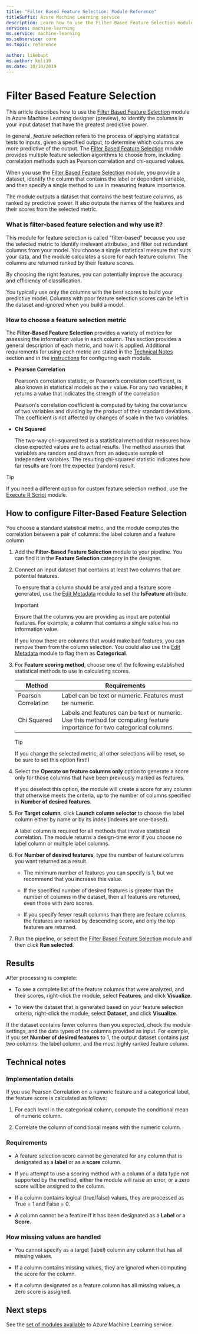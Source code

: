 ```yaml
---
title: "Filter Based Feature Selection: Module Reference"
titleSuffix: Azure Machine Learning service
description: Learn how to use the Filter Based Feature Selection module in Azure Machine Learning service to identify the features in a dataset with the greatest predictive power.
services: machine-learning
ms.service: machine-learning
ms.subservice: core
ms.topic: reference

author: likebupt
ms.author: keli19
ms.date: 10/10/2019
---
```

# Filter Based Feature Selection

This article describes how to use the [Filter Based Feature Selection](filter-based-feature-selection.md) module in Azure Machine Learning designer (preview), to identify the columns in your input dataset that have the greatest predictive power. 

In general, *feature selection* refers to the process of applying statistical tests to inputs, given a specified output, to determine which columns are more predictive of the output. The [Filter Based Feature Selection](filter-based-feature-selection.md) module provides multiple feature selection algorithms to choose from, including correlation methods such as Pearson correlation and chi-squared values. 

When you use the [Filter Based Feature Selection](filter-based-feature-selection.md) module, you provide a dataset, identify the column that contains the label or dependent variable, and then specify a single method to use in measuring feature importance.

The module outputs a dataset that contains the best feature columns, as ranked by predictive power. It also outputs the names of the features and their scores from the selected metric.  

### What is filter-based feature selection and why use it?  

This module for feature selection is called "filter-based" because you use the selected metric to identify irrelevant attributes, and filter out redundant columns from your model.  You choose a single statistical measure that suits your data, and the module calculates a score for each feature column. The columns are returned ranked by their feature scores. 

By choosing the right features, you can potentially improve the accuracy and efficiency of classification. 

You typically use only the columns with the best scores to build your predictive model. Columns with poor feature selection scores can be left in the dataset and ignored when you build a model.  

### How to choose a feature selection metric

The **Filter-Based Feature Selection** provides a variety of metrics for assessing the information value in each column.  This section provides a general description of each metric, and how it is applied. Additional requirements for using each metric are stated in the [Technical Notes](#technical-notes) section and in the [instructions](#how-to-configure-filter-based-feature-selection) for configuring each module.

-   **Pearson Correlation**  

     Pearson’s correlation statistic, or Pearson’s correlation coefficient, is also known in statistical models as the `r` value. For any two variables, it returns a value that indicates the strength of the correlation

     Pearson's correlation coefficient is computed by taking the covariance of two variables and dividing by the product of their standard deviations. The coefficient is not affected by changes of scale in the two variables.  

-   **Chi Squared**  

     The two-way chi-squared test is a statistical method that measures how close expected values are to actual results. The method assumes that variables are random and drawn from an adequate sample of independent variables. The resulting chi-squared statistic indicates how far results are from the expected (random) result.  


> [!TIP]
> If you need a different option for custom feature selection method, use the [Execute R Script](execute-r-script.md) module. 
##  How to configure Filter-Based Feature Selection

You choose a standard statistical metric, and the module computes the correlation between a pair of columns: the label column and a feature column

1.  Add the **Filter-Based Feature Selection** module to your pipeline. You can find it in the **Feature Selection** category in the designer.

2. Connect an input dataset that contains at least two columns that are potential features.  

    To ensure that a column should be analyzed and a feature score generated, use the [Edit Metadata](edit-metadata.md) module to set the **IsFeature** attribute. 

    > [!IMPORTANT]
    > Ensure that the columns you are providing as input are potential features. For example, a column that contains a single value has no information value.
    >
    > If you know there are columns that would make bad features, you can remove them from the column selection. You could also use the [Edit Metadata](edit-metadata.md) module to flag them as **Categorical**. 
3.  For **Feature scoring method**, choose one of the following established statistical methods to use in calculating scores.  

    | Method              | Requirements                             |
    | ------------------- | ---------------------------------------- |
    | Pearson Correlation | Label can be text or numeric. Features must be numeric. |
    Chi Squared| Labels and features can be text or numeric. Use this method for computing feature importance for two categorical columns.|

    > [!TIP]
    > If you change the selected metric, all other selections will be reset, so be sure to set this option first!)
4.  Select the **Operate on feature columns only** option to generate a score only for those columns that have been previously marked as features. 

    If you deselect this option, the module will create a score for any column that otherwise meets the criteria, up to the number of columns specified in **Number of desired features**.  

5.  For **Target column**, click **Launch column selector** to choose the label column either by name or by its index (indexes are one-based).  

     A label column is required for all methods that involve statistical correlation. The module returns a design-time error if you choose no label column or multiple label columns. 

6.  For **Number of desired features**, type the number of feature columns you want returned as a result.  

     - The minimum number of features you can specify is 1, but we recommend that you increase this value.  

     - If the specified number of desired features is greater than the number of columns in the dataset, then all features are returned, even those with zero scores.  

    - If you specify fewer result columns than there are feature columns, the features are ranked by descending score, and only the top features are returned. 

7.  Run the pipeline, or select the [Filter Based Feature Selection](filter-based-feature-selection.md) module and then click **Run selected**.


## Results

After processing is complete:

+ To see a complete list of the feature columns that were analyzed, and their scores, right-click the module, select **Features**, and click **Visualize**.  

+ To view the dataset that is generated based on your feature selection criteria, right-click the module, select **Dataset**, and click **Visualize**. 

If the dataset contains fewer columns than you expected, check the module settings, and the data types of the columns provided as input. For example, if you set **Number of desired features** to 1, the output dataset contains just two columns: the label column, and the most highly ranked feature column.


##  Technical notes  

### Implementation details

If you use Pearson Correlation on a numeric feature and a categorical label, the feature score is calculated as follows:  

1.  For each level in the categorical column, compute the conditional mean of numeric column.  

2.  Correlate the column of conditional means with the numeric column.  

### Requirements  

-   A feature selection score cannot be generated for any column that is designated as a **label** or as a **score** column.  

-   If you attempt to use a scoring method with a column of a data type not supported by the method, either the module will raise an error, or a zero score will be assigned to the column.  

-   If a column contains logical (true/false) values, they are processed as True = 1 and False = 0.  

-   A column cannot be a feature if it has been designated as a **Label** or a **Score**.  

### How missing values are handled  

-   You cannot specify as a target (label) column any column that has all missing values.  

-   If a column contains missing values, they are ignored when computing the score for the column.  

-   If a column designated as a feature column has all missing values, a zero score is assigned.   


## Next steps

See the [set of modules available](module-reference.md) to Azure Machine Learning service. 

